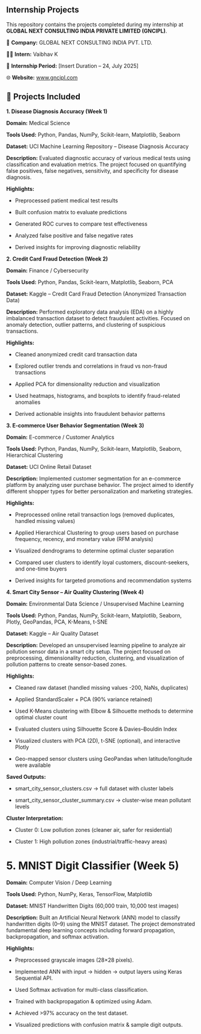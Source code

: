 ## Internship Projects

This repository contains the projects completed during my internship at **GLOBAL NEXT CONSULTING INDIA PRIVATE LIMITED (GNCIPL)**.

🏢 **Company:** GLOBAL NEXT CONSULTING INDIA PVT. LTD.

🧑‍💻 **Intern:** Vaibhav K

📅 **Internship Period:** [Insert Duration – 24, July 2025]

🌐 **Website:** www.gncipl.com

## 📁 Projects Included
**1. Disease Diagnosis Accuracy (Week 1)**

**Domain:** Medical Science

**Tools Used:** Python, Pandas, NumPy, Scikit-learn, Matplotlib, Seaborn

**Dataset:** UCI Machine Learning Repository – Disease Diagnosis Accuracy

**Description:**
Evaluated diagnostic accuracy of various medical tests using classification and evaluation metrics. The project focused on quantifying false positives, false negatives, sensitivity, and specificity for disease diagnosis.

**Highlights:**

- Preprocessed patient medical test results

- Built confusion matrix to evaluate predictions

- Generated ROC curves to compare test effectiveness

- Analyzed false positive and false negative rates

- Derived insights for improving diagnostic reliability

**2. Credit Card Fraud Detection (Week 2)**

**Domain:** Finance / Cybersecurity

**Tools Used:** Python, Pandas, Scikit-learn, Matplotlib, Seaborn, PCA

**Dataset:** Kaggle – Credit Card Fraud Detection (Anonymized Transaction Data)

**Description:**
Performed exploratory data analysis (EDA) on a highly imbalanced transaction dataset to detect fraudulent activities. Focused on anomaly detection, outlier patterns, and clustering of suspicious transactions.

**Highlights:**

- Cleaned anonymized credit card transaction data

- Explored outlier trends and correlations in fraud vs non-fraud transactions

- Applied PCA for dimensionality reduction and visualization

- Used heatmaps, histograms, and boxplots to identify fraud-related anomalies

- Derived actionable insights into fraudulent behavior patterns

**3. E-commerce User Behavior Segmentation (Week 3)**

**Domain:** E-commerce / Customer Analytics

**Tools Used:** Python, Pandas, NumPy, Scikit-learn, Matplotlib, Seaborn, Hierarchical Clustering

**Dataset:** UCI Online Retail Dataset

**Description:**
Implemented customer segmentation for an e-commerce platform by analyzing user purchase behavior. The project aimed to identify different shopper types for better personalization and marketing strategies.

**Highlights:**

- Preprocessed online retail transaction logs (removed duplicates, handled missing values)

- Applied Hierarchical Clustering to group users based on purchase frequency, recency, and monetary value (RFM analysis)

- Visualized dendrograms to determine optimal cluster separation

- Compared user clusters to identify loyal customers, discount-seekers, and one-time buyers

- Derived insights for targeted promotions and recommendation systems

**4. Smart City Sensor – Air Quality Clustering (Week 4)**

**Domain:** Environmental Data Science / Unsupervised Machine Learning

**Tools Used:** Python, Pandas, NumPy, Scikit-learn, Matplotlib, Seaborn, Plotly, GeoPandas, PCA, K-Means, t-SNE

**Dataset:** Kaggle – Air Quality Dataset

**Description:**
Developed an unsupervised learning pipeline to analyze air pollution sensor data in a smart city setup. The project focused on preprocessing, dimensionality reduction, clustering, and visualization of pollution patterns to create sensor-based zones.

**Highlights:**

- Cleaned raw dataset (handled missing values -200, NaNs, duplicates)

- Applied StandardScaler + PCA (90% variance retained)

- Used K-Means clustering with Elbow & Silhouette methods to determine optimal cluster count

- Evaluated clusters using Silhouette Score & Davies–Bouldin Index

- Visualized clusters with PCA (2D), t-SNE (optional), and interactive Plotly

- Geo-mapped sensor clusters using GeoPandas when latitude/longitude were available

**Saved Outputs:**

- smart_city_sensor_clusters.csv → full dataset with cluster labels

- smart_city_sensor_cluster_summary.csv → cluster-wise mean pollutant levels

**Cluster Interpretation:**

- Cluster 0: Low pollution zones (cleaner air, safer for residential)

- Cluster 1: High pollution zones (industrial/traffic-heavy areas)

# 5. MNIST Digit Classifier (Week 5)

**Domain:** Computer Vision / Deep Learning

**Tools Used:** Python, NumPy, Keras, TensorFlow, Matplotlib

**Dataset:** MNIST Handwritten Digits (60,000 train, 10,000 test images)

**Description:**
Built an Artificial Neural Network (ANN) model to classify handwritten digits (0–9) using the MNIST dataset. The project demonstrated fundamental deep learning concepts including forward propagation, backpropagation, and softmax activation.

**Highlights:**

- Preprocessed grayscale images (28×28 pixels).

- Implemented ANN with input → hidden → output layers using Keras Sequential API.

- Used Softmax activation for multi-class classification.

- Trained with backpropagation & optimized using Adam.

- Achieved >97% accuracy on the test dataset.

- Visualized predictions with confusion matrix & sample digit outputs.
